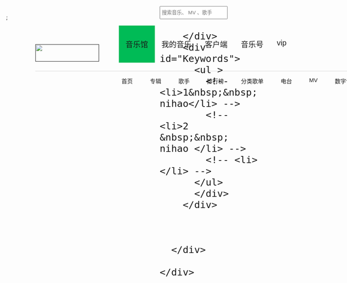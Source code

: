 <!DOCTYPE html>
<html lang="en" dir="ltr">
  <head>
    <meta charset="utf-8">
    <title></title>
    <style type="text/css">
    *{margin: 0;padding: 0;float: left;}
    #content{width: 100%;height:142px;}
    #section_head{width:1200px;height:142px;margin: 0 78px 0 78px;}
    #img1{width: 170px;height: 46px;margin:25px 29px;margin-left:0;}
    #section_head ul {display: block;list-style: none;text-align: center;}
       #section_head ul li{ font-family: Verdana,Arial,Helvetica,sans-serif;cursor: pointer;
     float: left;}
     #section_head ul li:hover{color:#00aa88}
     .head_input{position: absolute;top: 0;right:280px;height: 64px;width: 220px;}
     .head_in_put{height: 35px;width: 220px;margin-top: 29px;font-size: 30px;}
     .head_li{ display:block; font-size: 20px; padding: 35px 18px;}
     .oul2{padding-left: 207px;height:50px;width:993px;margin-top: 0px;border-top: 1px solid lightgrey;}
     .oul2 li{display:inline;font-size: 15px; padding: 15px 23px;}
     #Keywords{display: none;width: 169px;border:2px solid lightgrey;margin-top: 4px;border-top: none;background: white;}
     #Keywords p{padding-left: 10px;font-size: 15px;line-height: 30px ;clear: both;width: 159px; text-align: left;}
     #Keywords p:hover{background: lightgrey;color:#00aa88}
    </style>;
  </head>
  <body>
    <div id="content">
      <div id="section_head">
        <h1 id="head">
          <a href="">
            <img src="logo@2x.png" alt="" / id="img1"width="170px" height="46px"  >
          </a>
        </h1>
        <ul class="head_ul">
          <li class="head_li"title="音乐馆"style="background:#00bb56">音乐馆</li>
          <li class="head_li">我的音乐</li>
          <li class="head_li">客户端</li>
          <li class="head_li">音乐号</li>
          <li class="head_li">vip</li>
        </ul>
        <ul class="oul2">
          <li class="oul2_li">首页</li>
          <li class="oul2_li">专辑</li>
          <li class="oul2_li">歌手</li>
          <li class="oul2_li">排行榜</li>
          <li class="oul2_li">分类歌单</li>
          <li class="oul2_li">电台</li>
          <li class="oul2_li">MV</li>
          <li class="oul2_li">数字专辑</li>
        </ul>
        <div class="head_input">
          <div class="head_in_put">
           <input type="text" id="nav_inout" style="height:100%" width="180px"name="searchi" value="" placeholder=" 搜索音乐、 MV 、歌手" />

        </div>
        <div id="Keywords">
          <ul >
            <!-- <li>1&nbsp;&nbsp;  nihao</li> -->
            <!-- <li>2 &nbsp;&nbsp; nihao </li> -->
            <!-- <li></li> -->
          </ul>
          </div>
        </div>



      </div>

    </div>
<script type="text/javascript">
//获得input 发生事件
var oInput=document.getElementById("nav_inout");
oInput.onkeyup=function(){
  var val=this.value;
  var oscript=document.createElement("script");
  oscript.src="https://c.y.qq.com/splcloud/fcgi-bin/smartbox_new.fcg?key="+val+"&jsonpCallback=xiao";
  document.body.appendChild(oscript);
}
var keyword=document.getElementById("Keywords");
    // oul=document.querySelector("#Keywords ul");


// arr.forEach(function(val){
//   var oli=document.createElement("li");
//   oli.innerText=val.name;
//   oul.appendChild(oli);
//   })
function xiao(data){
  keyword.innerText=""
  // console.log(data);

  // console.log(albumArr);
  var albumArr=data.data.album.itemlist;
  var MVArr=data.data.mv.itemlist;
  var singerArr=data.data.singer.itemlist;
  var songArr=data.data.song.itemlist;

  if (!MVArr.length&!MVArr.length&!singerArr.length&!songArr.length) {
    return keyword.style.display=none;
  }

  keyword.style.display="block";

  if (albumArr.length>0) {
    var alb=document.createElement("h3")
    alb.innerText="专辑";
    keyword.appendChild(alb);
    albumArr.forEach(function(val){
      var oli=document.createElement("p");
          oli.innerText=val.name;
      oli.onclick=function(){
        window.location.href="https://www.baidu.com/s?wd="+val.name;
      }
      keyword.appendChild(oli);  })
  }

if (MVArr.length>0) {
  var mv=document.createElement("h3")
  mv.innerText="视频";
  keyword.appendChild(mv);
  MVArr.forEach(function(val){
      var oli=document.createElement("p");
      oli.innerText=val.name;
      oli.onclick=function(){
        window.location.href="https://www.baidu.com/s?wd="+val.name;
      }
      keyword.appendChild(oli);
      })
}
if (singerArr.length>0) {
  var singer=document.createElement("h3")
  singer.innerText="歌手";
  keyword.appendChild(singer);
  singerArr.forEach(function(val){
        var oli=document.createElement("p");
        oli.innerText=val.name;
        oli.onclick=function(){
          window.location.href="https://www.baidu.com/s?wd="+val.name;
        }
        keyword.appendChild(oli);
        })
}

if (songArr.length>0) {
  var song=document.createElement("h3")
      song.innerText="歌曲";
      keyword.appendChild(song);
  songArr.forEach(function(val){
          var oli=document.createElement("p");
          oli.innerText=val.name;
          oli.onclick=function(){
            window.location.href="https://www.baidu.com/s?wd="+val.name;
          keyword.appendChild(oli);
        }
          })
}


  // console.log(songArr);


  }
</script>

</body>
</html>
